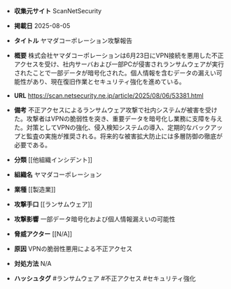- **収集元サイト**
ScanNetSecurity

- **掲載日**
2025-08-05

- **タイトル**
ヤマダコーポレーション攻撃報告

- **概要**
株式会社ヤマダコーポレーションは6月23日にVPN接続を悪用した不正アクセスを受け、社内サーバおよび一部PCが侵害されランサムウェアが実行されたことで一部データが暗号化された。個人情報を含むデータの漏えい可能性があり、現在復旧作業とセキュリティ強化を進めている。

- **URL**
https://scan.netsecurity.ne.jp/article/2025/08/06/53381.html

- **備考**
不正アクセスによるランサムウェア攻撃で社内システムが被害を受けた。攻撃者はVPNの脆弱性を突き、重要データを暗号化し業務に支障を与えた。対策としてVPNの強化、侵入検知システムの導入、定期的なバックアップと監査の実施が推奨される。将来的な被害拡大防止には多層防御の徹底が必要である。

- **分類**
[[他組織インシデント]]

- **組織名**
ヤマダコーポレーション

- **業種**
[[製造業]]

- **攻撃手口**
[[ランサムウェア]]

- **攻撃影響**
一部データ暗号化および個人情報漏えいの可能性

- **脅威アクター**
[[N/A]]

- **原因**
VPNの脆弱性悪用による不正アクセス

- **対処方法**
N/A

- **ハッシュタグ**
#ランサムウェア #不正アクセス #セキュリティ強化
